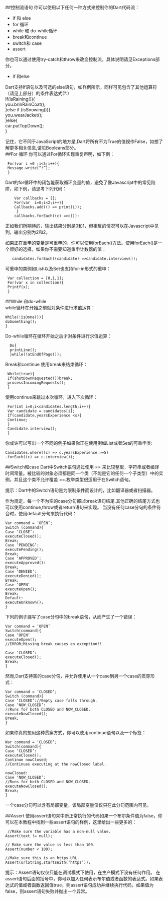##控制流语句你可以使用以下任何一种方式来控制你的Dart代码流：   * if 和 else* for 循环* while 和 do-while循环* break和continue* switch和 case* assert   你也可以通过使用try-catch和throw来改变控制流，具体说明请见Exceptions部分。	* if 和else   Dart支持If语句以及可选的else语句，如样例所示，同样可见包含了其他运算符（请见上部分）的条件表达式(?:)         If(isRaining()){        you.brinRainCoat();         }else if (isSnowing()){        you.wearJacket();        }else{         car.putTopDown();        }记住，它不同于JavaScript的地方是,Dart将所有不为True的值视作False，如想了解更多相关信息,请见Booleans部分。  ##For 循环你可以通过For循环实现重复声明，如下例：       For(var i =0 ;i<5;i++){     Message.write(“!”);     }    Dart的for循环中的闭包能获取循环变量的值，避免了像Javascript中的常见陷阱，如下例，请思考下列代码：          Var callbacks = [];        For(var  i=0;i<2;i++){        Callbacks.add(() => print(i));         }        callbacks.forEach((c) =>c()):正如我们所期待的，输出结果分别是0和1，但相反的情况可以在Javascript中见到，输出分别为2和2。  如果正在重申的变量是可重申的，你可以使用forEach()方法。使用forEach()是一个很好的选择，如果你不需要知道重申计数器的值：         candidates.forEach((candidate) =>candidate.interview());  可重申的类例如Lish以及Set也支持for-in形式的重申：       Var collection = [0,1,1];     For(var x in collection){     Printf(x);     }  ##While 和do-while  while循环在开始之前就对条件进行求值运算：       While(!isDone()){    doSomething();    }    Do-while循环在循环开始之后才对条件进行求值运算：         Do{      printLine();      }while(!atEndOfPage());    Break和continue使用break来结束循环：       While(true){     If(shutDownRequested())break;     processIncomingRequests();     }使用continue来跳过本次循环，进入下次循环：       For(int i=0;i<candidates.length;i++){     Var candidate = candidates[i];     If(candidate.yearsExperience <s){     Continue;     }     Candidate.interview();     }    你或许可以写出一个不同的例子如果你正在使用例如List或者Set的可重申类:       Candidates.where((c) => c.yearsExperience >=5)    .forEach((c) => c.interview());       ##Switch和caseDart中Switch语句通过使用 == 来比较整型，字符串或者编译时间常量。被比较的对象必须都是同一个类（不能是它的任何一个子类型）中的实例，并且这个类不允许覆盖 ==.枚举类型很适用于在Switch语句。  提示：Dart中的Switch语句是为限制条件而设计的，比如翻译器或者扫描器。作为规定，每一个不为空的case分句都以break语句结尾.其他正确的结尾方式也可以使用continue,throw或者return语句来实现。当没有任何case分句的条件符合时，使用default分句来执行代码：    Var command = ‘OPEN’;    Switch (command){    Case ‘CLOSE’:    executeClosed();    Break;    Case ‘PENDING’:    executePending();    Break;    Case ‘APPROVED’:    executeApproved():    Break;    Case ‘DENIED’:    executeDenied();    Break;    Case ‘OPEN’    executeOpen();    Break;    Default:    executeUnknown();    }   下列的例子漏写了case分句中的break语句，从而产生了一个错误：    Var command = ‘OPEN’    Switch(command){    Case ‘OPEN’    executeOpen();    //ERROR;Missing break causes an exception!!    Case ‘CLOSED’:    executeClosed();    Break;    }   然而,Dart支持空的case分句，并允许使用从一个case到另一个case的贯穿形式：    Var command = ‘CLOSED’;    Switch (command){    Case ‘CLOSED’://Empty case falls through.    Case ‘NOW_CLOSED’:    //Runs for both CLOSED and NOW_CLOSED.    executeNowClosed();    Break;    }   如果你真的想用这种贯穿方式，你可以使用continue语句以及一个标签：    War command = ‘CLOSED’;    Switch(command){    Case ‘CLOSED’:    executeClosed();    Continue nowClosed;    //Continues executing at the nowClosed label.    nowClosed:    Case ‘NOW_CLOSED’:    //Runs for both CLOSED and NOW_CLOSED.    executeNowClosed();    Break;    } 一个case分句可以含有局部变量，该局部变量仅仅只在此分句范围内可见。##Assert使用assert语句来中断正常执行的代码如果一个布尔条件值为false，你可以在本教程中找到一些assert语句的样例，这里给出一些更多的：       //Make sure the variable has a non-null value.    Assert(text != null);    // Make sure the value is less than 100.    Assert(number < 100);    //Make sure this is an https URL.    Assert(urlString.startsWith(‘https’));   提示：Assert语句仅仅只能在调试模式下使用，在生产模式下没有任何作用。在assert语句后面的括号中，你可以加入任何表示布尔值或者函数的表达式。如果表达式的值或者函数返回值true，则assert语句成功并继续执行代码。如果值为false，则assert语句失败并抛出一个异常。